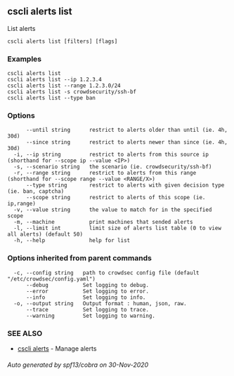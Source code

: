## cscli alerts list

List alerts

```
cscli alerts list [filters] [flags]
```

### Examples

```
cscli alerts list
cscli alerts list --ip 1.2.3.4
cscli alerts list --range 1.2.3.0/24
cscli alerts list -s crowdsecurity/ssh-bf
cscli alerts list --type ban
```

### Options

```
      --until string      restrict to alerts older than until (ie. 4h, 30d)
      --since string      restrict to alerts newer than since (ie. 4h, 30d)
  -i, --ip string         restrict to alerts from this source ip (shorthand for --scope ip --value <IP>)
  -s, --scenario string   the scenario (ie. crowdsecurity/ssh-bf)
  -r, --range string      restrict to alerts from this range (shorthand for --scope range --value <RANGE/X>)
      --type string       restrict to alerts with given decision type (ie. ban, captcha)
      --scope string      restrict to alerts of this scope (ie. ip,range)
  -v, --value string      the value to match for in the specified scope
  -m, --machine           print machines that sended alerts
  -l, --limit int         limit size of alerts list table (0 to view all alerts) (default 50)
  -h, --help              help for list
```

### Options inherited from parent commands

```
  -c, --config string   path to crowdsec config file (default "/etc/crowdsec/config.yaml")
      --debug           Set logging to debug.
      --error           Set logging to error.
      --info            Set logging to info.
  -o, --output string   Output format : human, json, raw.
      --trace           Set logging to trace.
      --warning         Set logging to warning.
```

### SEE ALSO

* [cscli alerts](cscli_alerts.md)	 - Manage alerts

###### Auto generated by spf13/cobra on 30-Nov-2020
